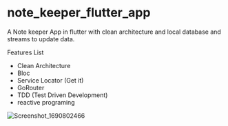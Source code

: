 # note_keeper_flutter_app

A Note keeper App in flutter with clean architecture and local database and streams to update data.

Features List
* Clean Architecture
* Bloc
* Service Locator (Get it)
* GoRouter
* TDD (Test Driven Development)
* reactive programing

![Screenshot_1690802466](https://github.com/namankk/note_keeper_flutter_app/assets/42471501/5e113395-7d84-4d70-8b6d-54f70c52ede2)

